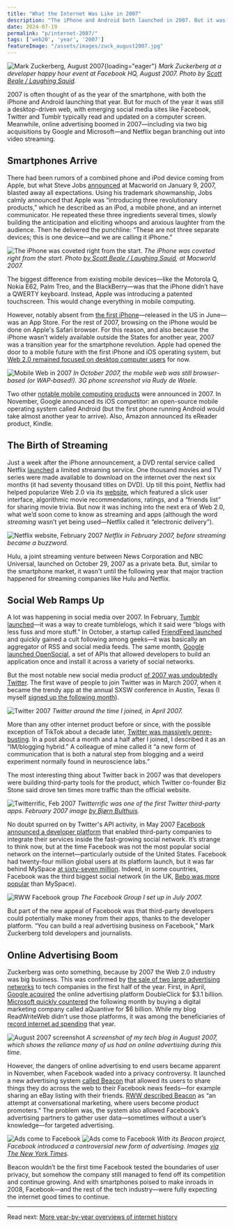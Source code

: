 ```yaml
---
title: "What the Internet Was Like in 2007"
description: "The iPhone and Android both launched in 2007. But it was still a desktop web, with social networking sites like Facebook, Twitter and Tumblr keeping people glued to their computer screens."
date: 2024-07-19
permalink: "p/internet-2007/"
tags: ['web20', 'year', '2007']
featureImage: "/assets/images/zuck_august2007.jpg"
---
```


![Mark Zuckerberg, August 2007](/assets/images/zuck_august2007.jpg){loading="eager"}
*Mark Zuckerberg at a developer happy hour event at Facebook HQ, August 2007. Photo by [Scott Beale / Laughing Squid](https://laughingsquid.com/lunch-20-developer-happy-hour-at-facebook/).*

2007 is often thought of as the year of the smartphone, with both the iPhone and Android launching that year. But for much of the year it was still a desktop-driven web, with emerging social media sites like Facebook, Twitter and Tumblr typically read and updated on a computer screen. Meanwhile, online advertising boomed in 2007—including via two big acquisitions by Google and Microsoft—and Netflix began branching out into video streaming.

## Smartphones Arrive

There had been rumors of a combined phone and iPod device coming from Apple, but what Steve Jobs [announced](https://www.youtube.com/watch?v=wGoM_wVrwng) at Macworld on January 9, 2007, blasted away all expectations. Using his trademark showmanship, Jobs calmly announced that Apple was “introducing three revolutionary products,” which he described as an iPod, a mobile phone, and an internet communicator. He repeated these three ingredients several times, slowly building the anticipation and eliciting whoops and anxious laughter from the audience. Then he delivered the punchline: “These are not three separate devices; this is one device—and we are calling it iPhone.”

![The iPhone was coveted right from the start.](/assets/images/353229780_fe7be7cb3d_o.jpg)
*The iPhone was coveted right from the start. Photo [by Scott Beale / Laughing Squid](https://laughingsquid.com/macworld-2007-photos/), at Macworld 2007.*

The biggest difference from existing mobile devices—like the Motorola Q, Nokia E62, Palm Treo, and the BlackBerry—was that the iPhone didn’t have a QWERTY keyboard. Instead, Apple was introducing a patented touchscreen. This would change everything in mobile computing.

However, notably absent from [the first iPhone](/p/021-iphone-debut-2007-rww-network/)—released in the US in June—was an App Store. For the rest of 2007, browsing on the iPhone would be done on Apple's Safari browser. For this reason, and also because the iPhone wasn’t widely available outside the States for another year, 2007 was a transition year for the smartphone revolution. Apple had opened the door to a mobile future with the first iPhone and iOS operating system, but [Web 2.0 remained focused on desktop computer users](/p/024-readwriteweb-key-hire-hustle-culture/) for now.

![Mobile Web in 2007](/assets/images/mobile20_2007.jpg)
*In October 2007, the mobile web was still browser-based (or WAP-based!). 3G phone screenshot via Rudy de Waele.*

Two other [notable mobile computing products](/p/026-rww-redesign-2007-crunchies/) were announced in 2007. In November, Google announced its iOS competitor: an open-source mobile operating system called Android (but the first phone running Android would take almost another year to arrive). Also, Amazon announced its eReader product, Kindle. 

## The Birth of Streaming

Just a week after the iPhone announcement, a DVD rental service called Netflix [launched](https://web.archive.org/web/20071018042331/http://www.netflix.com/MediaCenter?id=5384) a limited streaming service. One thousand movies and TV series were made available to download on the internet over the next six months (it had seventy thousand titles on DVD). Up till this point, Netflix had helped popularize Web 2.0 via its [website](https://web.archive.org/web/20070211020657/http://www.netflix.com/MediaCenter?id=5379&hnjr=8), which featured a slick user interface, algorithmic movie recommendations, ratings, and a “friends list” for sharing movie trivia. But now it was inching into the next era of Web 2.0, what we’d soon come to know as streaming and apps (although the word *streaming* wasn’t yet being used—Netflix called it “electronic delivery”).

![Netflix website, February 2007](/assets/images/netflix_feb07.jpg)
*Netflix in February 2007, before streaming became a buzzword.*

Hulu, a joint streaming venture between News Corporation and NBC Universal, launched on October 29, 2007 as a private beta. But, similar to the smartphone market, it wasn't until the following year that major traction happened for streaming companies like Hulu and Netflix.

## Social Web Ramps Up

A lot was happening in social media over 2007. In February, [Tumblr launched](/p/the-golden-age-of-microblogging/)—it was a way to create tumblelogs, which it said were “blogs with less fuss and more stuff.” In October, a startup called [FriendFeed launched](/p/025-health-problems-server-issues/) and quickly gained a cult following among geeks—it was basically an aggregator of RSS and social media feeds. The same month, [Google launched OpenSocial](https://web.archive.org/web/20080112102649/http://www.readwriteweb.com/archives/confirmed_myspace_join_opensocial.php), a set of APIs that allowed developers to build an application once and install it across a variety of social networks. 

But the most notable new social media product [of 2007 was undoubtedly Twitter](/p/twitter-in-2007-the-open-platform/). The first wave of people to join Twitter was in March 2007, when it became the trendy app at the annual SXSW conference in Austin, Texas (I myself [signed up the following month](/p/022-web20-expo-2007/)).

![Twitter 2007](/assets/images/twitter-20april2007.png)
*Twitter around the time I joined, in April 2007.*

More than any other internet product before or since, with the possible exception of TikTok about a decade later, [Twitter was massively genre-busting](/p/twitter-in-2007-key-facts/). In a post about a month and a half after I joined, I described it as an “IM/blogging hybrid.” A colleague of mine called it “a new form of communication that is both a natural step from blogging and a weird experiment normally found in neuroscience labs.”

The most interesting thing about Twitter back in 2007 was that developers were building third-party tools for the product, which Twitter co-founder Biz Stone said drove ten times more traffic than the official website.

![Twitterrific, Feb 2007](/assets/images/402616454_27c54de2b7_o.jpg)
*Twitterrific was one of the first Twitter third-party apps. February 2007 image [by Bjørn Bulthuis](https://www.flickr.com/photos/bjornb/402616454/).*

No doubt spurred on by Twitter's API activity, in May 2007 [Facebook announced a developer platform](https://web.archive.org/web/20070527115417/http://www.readwriteweb.com/archives/facebook_grows_up.php) that enabled third-party companies to integrate their services inside the fast-growing social network. It’s strange to think now, but at the time Facebook was not the most popular social network on the internet—particularly outside of the United States. Facebook had twenty-four million global users at its platform launch, but it was far behind MySpace [at sixty-seven million](https://www.nytimes.com/2007/05/25/technology/25social.html?ex=1337745600&en=f2f174b3138314fe&ei=5088&partner=rssnyt&emc=rss). Indeed, in some countries, Facebook was the third biggest social network (in the UK, [Bebo was more popular](https://www.zdnet.com/article/bebo-overtakes-myspace-in-the-uk/) than MySpace). 

![RWW Facebook group](/assets/images/facebook_rww_jul2007.png)
*The Facebook Group I set up in July 2007.*

But part of the new appeal of Facebook was that third-party developers could potentially make money from their apps, thanks to the developer platform. “You can build a real advertising business on Facebook,” Mark Zuckerberg told developers and journalists.

## Online Advertising Boom

Zuckerberg was onto something, because by 2007 the Web 2.0 industry was big business. This was confirmed by [the sale of two large advertising networks](/p/023-microsoft-mix-2007/) to tech companies in the first half of the year. First, in April, [Google acquired](https://web.archive.org/web/20070416003802/http://www.readwriteweb.com/archives/google_to_acquire_doubleclick.php) the online advertising platform DoubleClick for $3.1 billion. [Microsoft quickly countered](https://web.archive.org/web/20080111145106/http://www.readwriteweb.com/archives/microsoft_gets.php) the following month by buying a digital marketing company called aQuantive for $6 billion. While my blog ReadWriteWeb didn’t use those platforms, it was among the beneficiaries of [record internet ad spending](https://money.cnn.com/2007/06/06/news/companies/onlineads/index.htm) that year.

![August 2007 screenshot](/assets/images/aug07_screenshot.jpg)
*A screenshot of my tech blog in August 2007, which shows the reliance many of us had on online advertising during this time.*

However, the dangers of online advertising to end users became apparent in November, when Facebook waded into a privacy controversy. It launched a new advertising system [called Beacon](/p/025-health-problems-server-issues/) that allowed its users to share things they do across the web to their Facebook news feeds—for example sharing an eBay listing with their friends. [RWW described Beacon](https://web.archive.org/web/20071209164831/http://www.readwriteweb.com/archives/facebook_unveils_ad_strategy.php) as “an attempt at conversational marketing, where users become product promoters.” The problem was, the system also allowed Facebook’s advertising partners to gather user data—sometimes without a user’s knowledge—for targeted advertising.

![Ads come to Facebook](/assets/images/americangangster.533.jpg)
![Ads come to Facebook](/assets/images/blockbuster.533.jpg)
*With its Beacon project, Facebook introduced a controversial new form of advertising. Images [via The New York Times](https://archive.nytimes.com/bits.blogs.nytimes.com/2007/11/29/the-evolution-of-facebooks-beacon/).*

Beacon wouldn’t be the first time Facebook tested the boundaries of user privacy, but somehow the company still managed to fend off its competition and continue growing. And with smartphones poised to make inroads in 2008, Facebook—and the rest of the tech industry—were fully expecting the internet good times to continue.

* * *

Read next: [More year-by-year overviews of internet history](/year/)